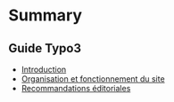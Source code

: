 # Summary

## Guide Typo3
* [Introduction](README.md)
* [Organisation et fonctionnement du site](test.md)
* [Recommandations éditoriales](recommandations-éditoriales.md)

